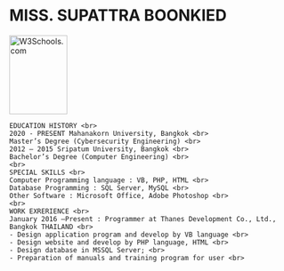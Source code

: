 <h1>MISS. SUPATTRA BOONKIED</h1>

<p>
  
  <img src="https://www.w3schools.com/images/w3schools_green.jpg" alt="W3Schools.com" style="width:104px;height:142px;">
  
    EDUCATION HISTORY <br>
    2020 - PRESENT Mahanakorn University, Bangkok <br>
    Master’s Degree (Cybersecurity Engineering) <br>
    2012 – 2015 Sripatum University, Bangkok <br>
    Bachelor’s Degree (Computer Engineering) <br>
    <br>
    SPECIAL SKILLS <br>
    Computer Programming language : VB, PHP, HTML <br>
    Database Programming : SQL Server, MySQL <br>
    Other Software : Microsoft Office, Adobe Photoshop <br>
    <br>
    WORK EXRERIENCE <br>
    January 2016 –Present : Programmer at Thanes Development Co., Ltd., Bangkok THAILAND <br>
    - Design application program and develop by VB language <br>
    - Design website and develop by PHP language, HTML <br>
    - Design database in MSSQL Server; <br>
    - Preparation of manuals and training program for user <br>


</p>

